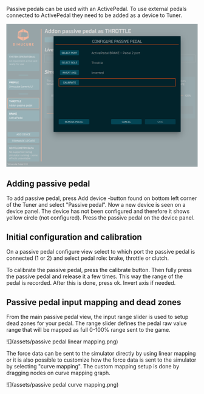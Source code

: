 
Passive pedals can be used with an ActivePedal. To use external pedals connected to ActivePedal they need to be added as a device to Tuner.

![](assets/passivepedalconfigure.png)

## Adding passive pedal

To add passive pedal, press Add device -button found on bottom left corner of the Tuner and select "Passive pedal". Now a new device is seen on a device panel. The device has not been configured and therefore it shows yellow circle (not configured). Press the passive pedal on the device panel.

## Initial configuration and calibration

On a passive pedal configure view select to which port the passive pedal is connected (1 or 2) and select pedal role: brake, throttle or clutch. 

To calibrate the passive pedal, press the calibrate button. Then fully press the passive pedal and release it a few times. This way the range of the pedal is recorded. After this is done, press ok. Invert axis if needed.

## Passive pedal input mapping and dead zones

From the main passive pedal view, the input range slider is used to setup dead zones for your pedal. The range slider defines the pedal raw value range that will be mapped as full 0-100% range sent to the game.

![](assets/passive pedal linear mapping.png)

The force data can be sent to the simulator directly by using linear mapping or it is also possible to customize how the force data is sent to the simulator by selecting "curve mapping". The custom mapping setup is done by dragging nodes on curve mapping graph.

![](assets/passive pedal curve mapping.png)
